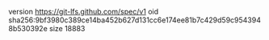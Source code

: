 version https://git-lfs.github.com/spec/v1
oid sha256:9bf3980c389ce14ba452b627d131cc6e174ee81b7c429d59c9543948b530392e
size 18883
